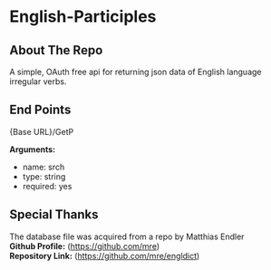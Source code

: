 # English-Participles
## About The Repo
A simple, OAuth free api for returning json data of English language irregular verbs.
## End Points
{Base URL}/GetP

**Arguments:**
* name: srch
* type: string
* required: yes
## Special Thanks
The database file was acquired from a repo by Matthias Endler\
**Github Profile:** (https://github.com/mre) <br/>
**Repository Link:** (https://github.com/mre/engldict)
